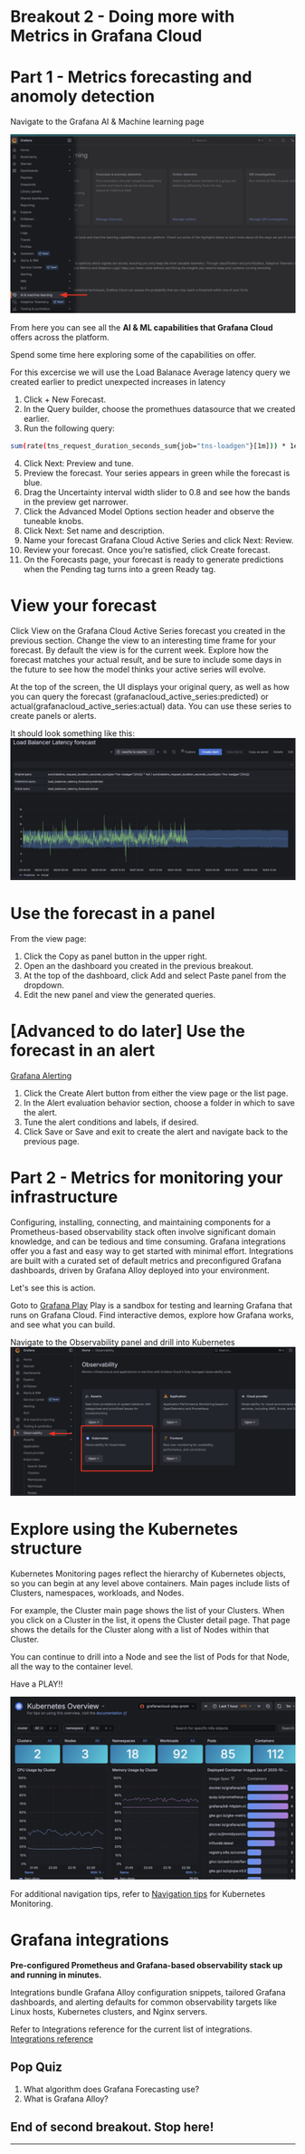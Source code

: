 # Breakout 2 - Doing more with Metrics in Grafana Cloud

# Part 1 - Metrics forecasting and anomoly detection

Navigate to the Grafana AI & Machine learning page

![Node exporter metrics](images/image27.png)

From here you can see all the **AI & ML capabilities that Grafana Cloud** offers across the platform.

Spend some time here exploring some of the capabilities on offer.

For this excercise we will use the Load Balanace Average latency query we created earlier to predict unexpected increases in latency

1. Click + New Forecast.
2. In the Query builder, choose the promethues datasource that we created earlier.
3. Run the following query:

```bash
sum(rate(tns_request_duration_seconds_sum{job="tns-loadgen"}[1m])) * 1e3 / sum(rate(tns_request_duration_seconds_count{job="tns-loadgen"}[1m]))
```

4. Click Next: Preview and tune.
5. Preview the forecast. Your series appears in green while the forecast is blue.
6. Drag the Uncertainty interval width slider to 0.8 and see how the bands in the preview get narrower.
7. Click the Advanced Model Options section header and observe the tuneable knobs.
8. Click Next: Set name and description.
9. Name your forecast Grafana Cloud Active Series and click Next: Review.
10. Review your forecast. Once you’re satisfied, click Create forecast.
11. On the Forecasts page, your forecast is ready to generate predictions when the Pending tag turns into a green Ready tag.

# View your forecast
Click View on the Grafana Cloud Active Series forecast you created in the previous section.
Change the view to an interesting time frame for your forecast. By default the view is for the current week.
Explore how the forecast matches your actual result, and be sure to include some days in the future to see how the model thinks your active series will evolve.

At the top of the screen, the UI displays your original query, as well as how you can query the forecast (grafanacloud_active_series:predicted) or actual(grafanacloud_active_series:actual) data. You can use these series to create panels or alerts.

It should look something like this:
![Node exporter metrics](images/image28.png)

# Use the forecast in a panel
From the view page:

1. Click the Copy as panel button in the upper right.
2. Open an the dashboard you created in the previous breakout.
3. At the top of the dashboard, click Add and select Paste panel from the dropdown.
4. Edit the new panel and view the generated queries.

# [Advanced to do later] Use the forecast in an alert
[Grafana Alerting](https://grafana.com/docs/grafana/latest/alerting/#overview-of-grafana-alerting)

1. Click the Create Alert button from either the view page or the list page.
2. In the Alert evaluation behavior section, choose a folder in which to save the alert.
3. Tune the alert conditions and labels, if desired.
4. Click Save or Save and exit to create the alert and navigate back to the previous page.




# Part 2 - Metrics for monitoring your infrastructure

Configuring, installing, connecting, and maintaining components for a Prometheus-based observability stack often involve significant domain knowledge, and can be tedious and time consuming. Grafana integrations offer you a fast and easy way to get started with minimal effort. Integrations are built with a curated set of default metrics and preconfigured Grafana dashboards, driven by Grafana Alloy deployed into your environment.

Let's see this is action.

Goto to [Grafana Play](https://play.grafana.org/)
Play is a sandbox for testing and learning Grafana that runs on Grafana Cloud.
Find interactive demos, explore how Grafana works, and see what you can build.

Navigate to the Observability panel and drill into Kubernetes
![Node exporter metrics](images/image29.png)

# Explore using the Kubernetes structure

Kubernetes Monitoring pages reflect the hierarchy of Kubernetes objects, so you can begin at any level above containers. Main pages include lists of Clusters, namespaces, workloads, and Nodes.

For example, the Cluster main page shows the list of your Clusters. When you click on a Cluster in the list, it opens the Cluster detail page. That page shows the details for the Cluster along with a list of Nodes within that Cluster.

You can continue to drill into a Node and see the list of Pods for that Node, all the way to the container level.

Have a PLAY!!

![Node exporter metrics](images/image30.png)

For additional navigation tips, refer to [Navigation tips](https://grafana.com/docs/grafana-cloud/monitor-infrastructure/kubernetes-monitoring/navigate-k8s-monitoring/#navigation-tips) for Kubernetes Monitoring.

# Grafana integrations

**Pre-configured Prometheus and Grafana-based observability stack up and running in minutes.**

Integrations bundle Grafana Alloy configuration snippets, tailored Grafana dashboards, and alerting defaults for common observability targets like Linux hosts, Kubernetes clusters, and Nginx servers. 

Refer to Integrations reference for the current list of integrations.
[Integrations reference](https://grafana.com/docs/grafana-cloud/monitor-infrastructure/integrations/integration-reference/)



## Pop Quiz
1. What algorithm does Grafana Forecasting use?
2. What is Grafana Alloy?

## End of second breakout. Stop here!

---
```























```
## Answer to the Pop Quiz

**Grafana Forecasting uses the Prophet algorithm** for its forecasting capabilities. Prophet is a time series forecasting model developed by Facebook, designed to automatically account for features such as yearly, weekly, and daily seasonality. This allows Grafana to capture repeating patterns in your data and use them for adaptive alerting and capacity planning. Additionally, Grafana Machine Learning supports enhancements like holiday effects, where you can inform the model about specific recurring events to improve forecast accuracy. The model is retrained periodically to stay up-to-date with your latest data and patternsprometheus_build_info

**Grafana Alloy** is an open source, high-performance, vendor-neutral distribution of the OpenTelemetry Collector developed by Grafana Labs. It is designed to collect, process, and export telemetry signals—including metrics, logs, traces, and profiles—from a wide variety of sources, supporting both application and infrastructure observability needs. Alloy is fully compatible with popular open source observability standards such as OpenTelemetry and Prometheus, and it offers native pipelines for these and other telemetry formats like Loki and Pyroscope.


